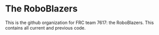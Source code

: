 # The RoboBlazers
This is the github organization for FRC team 7617: the RoboBlazers. This contains all current and previous code. 

